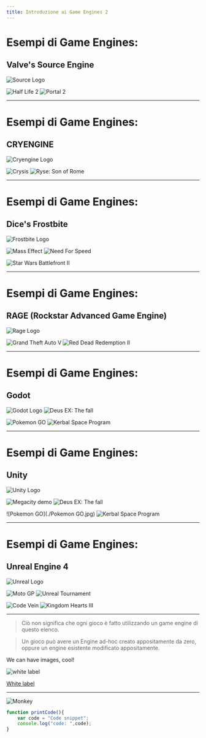 ```yaml
---
title: Introduzione ai Game Engines 2 
---
```


# Esempi di Game Engines:
## Valve's Source Engine

![Source Logo](./source.jpg)

![Half Life 2](./hl2.jpg) ![Portal 2](./portal2.jpg)

---

# Esempi di Game Engines:
## CRYENGINE

![Cryengine Logo](./cryengine.jpg)


![Crysis](./crysis.jpg) ![Ryse: Son of Rome](./son-of-rome.jpg)

---

# Esempi di Game Engines:
## Dice's Frostbite

![Frostbite Logo](./frostbite.jpg)

![Mass Effect](./mass-effect.jpg) ![Need For Speed](./need-for-speed.jpg)

![Star Wars Battlefront II](./star-wars.jpg)

---

# Esempi di Game Engines:
## RAGE (Rockstar Advanced Game Engine)

![Rage Logo](./rage.jpg)

![Grand Theft Auto V](./gtav.jpg) ![Red Dead Redemption II](./rdr2.jpg)

---

# Esempi di Game Engines:
## Godot
![Godot Logo](./godot.jpg) ![Deus EX: The fall](./deus-ex.jpg)

![Pokemon GO](./pokemon-go.jpg) ![Kerbal Space Program](./kerbal.jpg)

---
# Esempi di Game Engines:
## Unity
 ![Unity Logo](./unity.jpg)

![Megacity demo](./megacity.jpg) ![Deus EX: The fall](./deus-ex.jpg)

![Pokemon GO](./Pokemon GO.jpg) ![Kerbal Space Program](./kerbal.jpg)

---
# Esempi di Game Engines:
## Unreal Engine 4
 ![Unreal Logo](./unreal.jpg)

![Moto GP](./motogp.jpg) ![Unreal Tournament](./unreal-tournament.jpg)

![Code Vein](./code-vein.jpg) ![Kingdom Hearts III](./kh3.jpg)

---

> Ciò non significa che ogni gioco è fatto utilizzando un game engine di questo elenco.

> Un gioco può avere un Engine ad-hoc creato appositamente da zero, oppure un engine esistente modificato appositamente.


We can have images, cool!

![white label](./assets/white-label.jpg)

[White label](//whitelabel.community)

---

![Monkey](//i.imgur.com/PnbINJ6.gif)

```js
function printCode(){
    var code = "Code snippet";
    console.log("code: ",code);
}
```